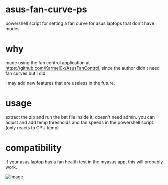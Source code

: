 # asus-fan-curve-ps
powershell script for setting a fan curve for asus laptops that don't have modes

# why
made using the fan control application at https://github.com/Karmel0x/AsusFanControl, since the author didn't need 
fan curves but I did. 

i may add new features that are useless in the future.

# usage
extract the zip and run the bat file inside it, doesn't need admin.
you can adjust and add temp thresholds and fan speeds in the powershell script.
(only reacts to CPU temp)

# compatibility
if your asus laptop has a fan health test in the myasus app, this will probably work.

![image](https://github.com/Undervoltologist/asus-fan-curve-ps/assets/93976452/1cbdc530-a477-4210-991e-a4efed3daaed)
